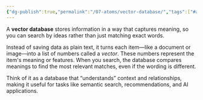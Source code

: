 ```yaml
---
{"dg-publish":true,"permalink":"/07-atoms/vector-database/","tags":["#atom"],"created":"2025-08-22T13:20:12.734+01:00","updated":"2025-08-22T14:45:17.586+01:00"}
---
```


A **vector database** stores information in a way that captures meaning, so you can search by ideas rather than just matching exact words.

Instead of saving data as plain text, it turns each item—like a document or image—into a list of numbers called a _vector_. These numbers represent the item's meaning or features. When you search, the database compares meanings to find the most relevant matches, even if the wording is different.

Think of it as a database that “understands” context and relationships, making it useful for tasks like semantic search, recommendations, and AI applications.